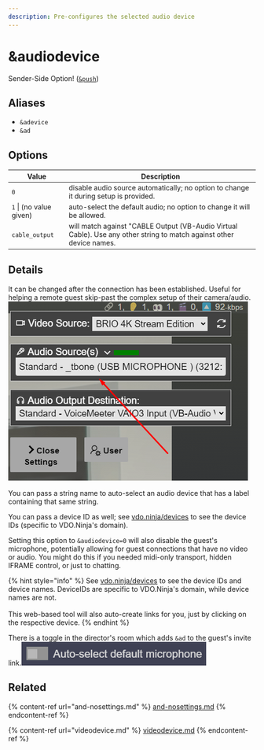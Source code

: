 ```yaml
---
description: Pre-configures the selected audio device
---
```


# \&audiodevice

Sender-Side Option! ([`&push`](push.md))

## Aliases

* `&adevice`
* `&ad`

## Options

| Value                   | Description                                                                                                          |
| ----------------------- | -------------------------------------------------------------------------------------------------------------------- |
| `0`                     | disable audio source automatically; no option to change it during setup is provided.                                 |
| `1` \| (no value given) | auto-select the default audio; no option to change it will be allowed.                                               |
| `cable_output`          | will match against "CABLE Output (VB-Audio Virtual Cable). Use any other string to match against other device names. |

## Details

It can be changed after the connection has been established. Useful for helping a remote guest skip-past the complex setup of their camera/audio.\
![](<../.gitbook/assets/image (138).png>)

You can pass a string name to auto-select an audio device that has a label containing that same string.

You can pass a device ID as well; see [vdo.ninja/devices](https://vdo.ninja/devices) to see the device IDs (specific to VDO.Ninja's domain).

Setting this option to `&audiodevice=0` will also disable the guest's microphone, potentially allowing for guest connections that have no video or audio. You might do this if you needed midi-only transport, hidden IFRAME control, or just to chatting.

{% hint style="info" %}
See [vdo.ninja/devices](https://vdo.ninja/devices) to see the device IDs and device names. DeviceIDs are specific to VDO.Ninja's domain, while device names are not. \
\
This web-based tool will also auto-create links for you, just by clicking on the respective device.
{% endhint %}

There is a toggle in the director's room which adds `&ad` to the guest's invite link.![](<../.gitbook/assets/image (95) (2).png>)

## Related

{% content-ref url="and-nosettings.md" %}
[and-nosettings.md](and-nosettings.md)
{% endcontent-ref %}

{% content-ref url="videodevice.md" %}
[videodevice.md](videodevice.md)
{% endcontent-ref %}
